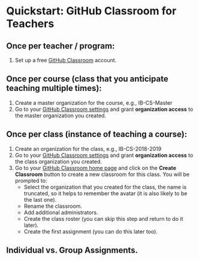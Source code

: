 # Quickstart: GitHub Classroom for Teachers

## Once per teacher / program:

1. Set up a free [GitHub Classroom](https://education.github.com/discount_requests/new) account.

## Once per course (class that you anticipate teaching multiple times):

1. Create a master organization for the course, e.g., IB-CS-Master
1. Go to your [GitHub Classroom settings](https://github.com/settings/connections/applications/64a051cf1598b9f0658f) and grant **organization access** to the master organization you created.

## Once per class (instance of teaching a course):

1. Create an organization for the class, e.g., IB-CS-2018-2019
1. Go to your [GitHub Classroom settings](https://github.com/settings/connections/applications/64a051cf1598b9f0658f) and grant **organization access** to the class organization you created.
1. Go to your [GitHub Classroom home page](https://classroom.github.com/classrooms) and click on the **Create Classroom** button to create a new classroom for this class. You will be prompted to:
   - Select the organization that you created for the class, the name is truncated, so it helps to remember the avatar (it is also likely to be the last one).
   - Rename the classroom.
   - Add additional administrators.
   - Create the class roster (you can skip this step and return to do it later).
   - Create the first assignment (you can do this later too).


## Individual vs. Group Assignments.
